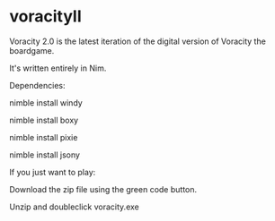# voracityII

Voracity 2.0 is the latest iteration of the digital version of Voracity the boardgame.

It's written entirely in Nim.

Dependencies:

nimble install windy

nimble install boxy

nimble install pixie

nimble install jsony

If you just want to play:

Download the zip file using the green code button.

Unzip and doubleclick voracity.exe
